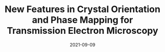 ---
title: "New Features in Crystal Orientation and Phase Mapping for Transmission Electron Microscopy"
collection: publications
permalink: /publication/005-symmetry
excerpt: '
<p align="left">
  <img width="300" height="" src="/images/005-symmetry-1.jpg">
</p>'
date: 2021-09-09
journal: Symmetry
paperurl: 'https://doi.org/10.3390/sym13091675'
---